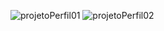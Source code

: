 ![projetoPerfil01](https://user-images.githubusercontent.com/84608022/213287635-3cab3177-1dad-4e40-82e4-53b82f8df8b9.png)
![projetoPerfil02](https://user-images.githubusercontent.com/84608022/213287872-bc48e666-f556-478e-aa99-e50153b3c727.png)
